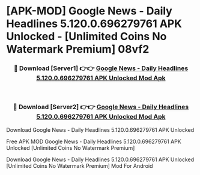# [APK-MOD] Google News - Daily Headlines 5.120.0.696279761 APK Unlocked - [Unlimited Coins No Watermark Premium] 08vf2



<div align="center">
<h3>🔴 Download [Server1] 👉👉 <a href="https://momento.my/?title=Google_News_-_Daily_Headlines_5.120.0.696279761_APK_Unlocked">Google News - Daily Headlines 5.120.0.696279761 APK Unlocked Mod Apk</a></h3><br>

<h3>🔴 Download [Server2] 👉👉 <a href="https://momento.my/?title=Google_News_-_Daily_Headlines_5.120.0.696279761_APK_Unlocked">Google News - Daily Headlines 5.120.0.696279761 APK Unlocked Mod Apk</a></h3>
</div>



Download Google News - Daily Headlines 5.120.0.696279761 APK Unlocked 

Free APK MOD Google News - Daily Headlines 5.120.0.696279761 APK Unlocked [Unlimited Coins No Watermark Premium]

Download Google News - Daily Headlines 5.120.0.696279761 APK Unlocked [Unlimited Coins No Watermark Premium] Mod For Android
